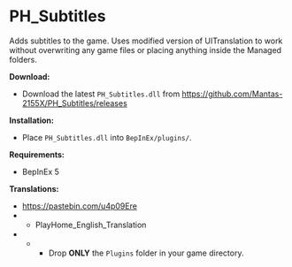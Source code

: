 # PH_Subtitles

Adds subtitles to the game.
Uses modified version of UITranslation to work without overwriting any game files or placing anything inside the Managed folders.

**Download:**  
* Download the latest `PH_Subtitles.dll` from https://github.com/Mantas-2155X/PH_Subtitles/releases   

**Installation:**  
* Place `PH_Subtitles.dll` into `BepInEx/plugins/`.  

**Requirements:**
* BepInEx 5  

**Translations:**
* https://pastebin.com/u4p09Ere
* - PlayHome_English_Translation
* - - Drop **ONLY** the `Plugins` folder in your game directory.  
